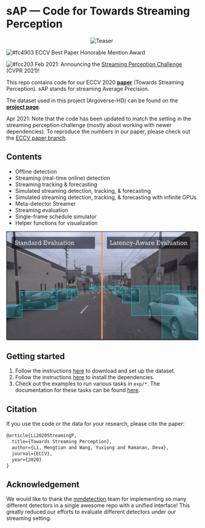 # sAP &mdash; Code for Towards Streaming Perception

<p align="center"><img alt="Teaser" src="doc/img/streaming.jpg" width="500px"></p>

![#fc4903](https://via.placeholder.com/15/fc4903/000000?text=+) ECCV Best Paper Honorable Mention Award

![#fcc203](https://via.placeholder.com/15/fcc203/000000?text=+) Feb 2021: Announcing the [Streaming Perception Challenge](https://eval.ai/web/challenges/challenge-page/800/overview) (CVPR 2021)!

This repo contains code for our ECCV 2020 [**paper**](https://arxiv.org/abs/2005.10420) (Towards Streaming Perception). sAP stands for streaming Average Precision.

The dataset used in this project (Argoverse-HD) can be found on the [**project page**](http://www.cs.cmu.edu/~mengtial/proj/streaming/).

Apr 2021: Note that the code has been updated to match the setting in the streaming perception challenge (mostly about working with newer dependencies). To reproduce the numbers in our paper, please check out the [ECCV paper branch](../../tree/ECCV-paper).

## Contents

- Offline detection
- Streaming (real-time online) detection
- Streaming tracking \& forecasting
- Simulated streaming detection, tracking, \& forecasting
- Simulated streaming detection, tracking, \& forecasting with infinite GPUs 
- Meta-detector Streamer
- Streaming evaluation
- Single-frame schedule simulator
- Helper functions for visualization


<p align="center"><img alt="Teaser" src="doc/img/latency-aware.gif" width="600px" style=" border: 1px solid black;
  -webkit-box-shadow: 2px 2px 1px #666;
  box-shadow: 2px 2px 1px #666;"></p>

## Getting started

1. Follow the instructions [here](doc/data_setup.md) to download and set up the dataset.
1. Follow the instructions [here](doc/code_setup.md) to install the dependencies.
1. Check out the examples to run various tasks in `exp/*`. The documentation for these tasks can be found [here](doc/tasks.md).


## Citation
If you use the code or the data for your research, please cite the paper:

```
@article{Li2020StreamingP,
  title={Towards Streaming Perception},
  author={Li, Mengtian and Wang, Yuxiong and Ramanan, Deva},
  journal={ECCV},
  year={2020}
}
```

## Acknowledgement
We would like to thank the [mmdetection](https://github.com/open-mmlab/mmdetection) team for implementing so many different detectors in a single awesome repo with a unified interface! This greatly reduced our efforts to evaluate different detectors under our streaming setting.
